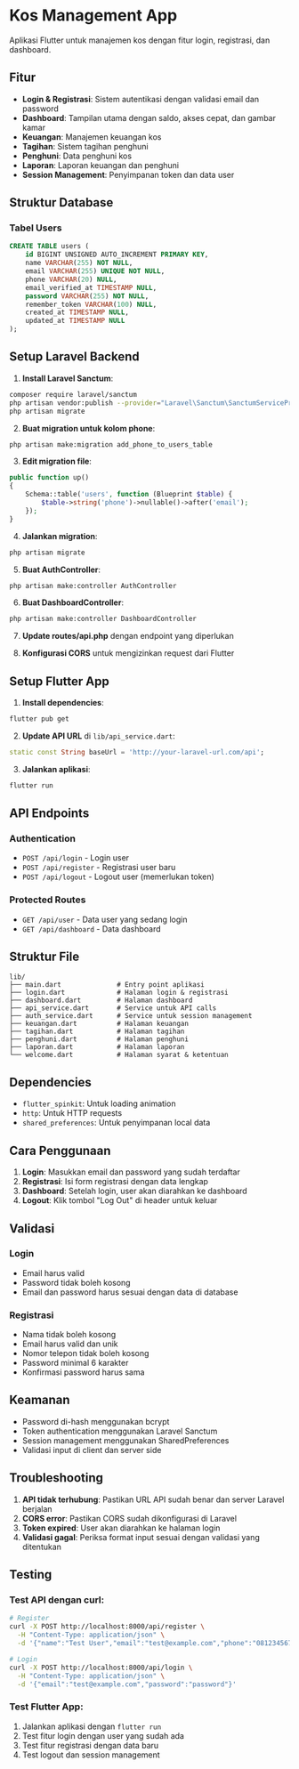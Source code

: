 # Kos Management App

Aplikasi Flutter untuk manajemen kos dengan fitur login, registrasi, dan dashboard.

## Fitur

- **Login & Registrasi**: Sistem autentikasi dengan validasi email dan password
- **Dashboard**: Tampilan utama dengan saldo, akses cepat, dan gambar kamar
- **Keuangan**: Manajemen keuangan kos
- **Tagihan**: Sistem tagihan penghuni
- **Penghuni**: Data penghuni kos
- **Laporan**: Laporan keuangan dan penghuni
- **Session Management**: Penyimpanan token dan data user

## Struktur Database

### Tabel Users
```sql
CREATE TABLE users (
    id BIGINT UNSIGNED AUTO_INCREMENT PRIMARY KEY,
    name VARCHAR(255) NOT NULL,
    email VARCHAR(255) UNIQUE NOT NULL,
    phone VARCHAR(20) NULL,
    email_verified_at TIMESTAMP NULL,
    password VARCHAR(255) NOT NULL,
    remember_token VARCHAR(100) NULL,
    created_at TIMESTAMP NULL,
    updated_at TIMESTAMP NULL
);
```

## Setup Laravel Backend

1. **Install Laravel Sanctum**:
```bash
composer require laravel/sanctum
php artisan vendor:publish --provider="Laravel\Sanctum\SanctumServiceProvider"
php artisan migrate
```

2. **Buat migration untuk kolom phone**:
```bash
php artisan make:migration add_phone_to_users_table
```

3. **Edit migration file**:
```php
public function up()
{
    Schema::table('users', function (Blueprint $table) {
        $table->string('phone')->nullable()->after('email');
    });
}
```

4. **Jalankan migration**:
```bash
php artisan migrate
```

5. **Buat AuthController**:
```bash
php artisan make:controller AuthController
```

6. **Buat DashboardController**:
```bash
php artisan make:controller DashboardController
```

7. **Update routes/api.php** dengan endpoint yang diperlukan

8. **Konfigurasi CORS** untuk mengizinkan request dari Flutter

## Setup Flutter App

1. **Install dependencies**:
```bash
flutter pub get
```

2. **Update API URL** di `lib/api_service.dart`:
```dart
static const String baseUrl = 'http://your-laravel-url.com/api';
```

3. **Jalankan aplikasi**:
```bash
flutter run
```

## API Endpoints

### Authentication
- `POST /api/login` - Login user
- `POST /api/register` - Registrasi user baru
- `POST /api/logout` - Logout user (memerlukan token)

### Protected Routes
- `GET /api/user` - Data user yang sedang login
- `GET /api/dashboard` - Data dashboard

## Struktur File

```
lib/
├── main.dart              # Entry point aplikasi
├── login.dart             # Halaman login & registrasi
├── dashboard.dart         # Halaman dashboard
├── api_service.dart       # Service untuk API calls
├── auth_service.dart      # Service untuk session management
├── keuangan.dart          # Halaman keuangan
├── tagihan.dart           # Halaman tagihan
├── penghuni.dart          # Halaman penghuni
├── laporan.dart           # Halaman laporan
└── welcome.dart           # Halaman syarat & ketentuan
```

## Dependencies

- `flutter_spinkit`: Untuk loading animation
- `http`: Untuk HTTP requests
- `shared_preferences`: Untuk penyimpanan local data

## Cara Penggunaan

1. **Login**: Masukkan email dan password yang sudah terdaftar
2. **Registrasi**: Isi form registrasi dengan data lengkap
3. **Dashboard**: Setelah login, user akan diarahkan ke dashboard
4. **Logout**: Klik tombol "Log Out" di header untuk keluar

## Validasi

### Login
- Email harus valid
- Password tidak boleh kosong
- Email dan password harus sesuai dengan data di database

### Registrasi
- Nama tidak boleh kosong
- Email harus valid dan unik
- Nomor telepon tidak boleh kosong
- Password minimal 6 karakter
- Konfirmasi password harus sama

## Keamanan

- Password di-hash menggunakan bcrypt
- Token authentication menggunakan Laravel Sanctum
- Session management menggunakan SharedPreferences
- Validasi input di client dan server side

## Troubleshooting

1. **API tidak terhubung**: Pastikan URL API sudah benar dan server Laravel berjalan
2. **CORS error**: Pastikan CORS sudah dikonfigurasi di Laravel
3. **Token expired**: User akan diarahkan ke halaman login
4. **Validasi gagal**: Periksa format input sesuai dengan validasi yang ditentukan

## Testing

### Test API dengan curl:
```bash
# Register
curl -X POST http://localhost:8000/api/register \
  -H "Content-Type: application/json" \
  -d '{"name":"Test User","email":"test@example.com","phone":"08123456789","password":"password","password_confirmation":"password"}'

# Login
curl -X POST http://localhost:8000/api/login \
  -H "Content-Type: application/json" \
  -d '{"email":"test@example.com","password":"password"}'
```

### Test Flutter App:
1. Jalankan aplikasi dengan `flutter run`
2. Test fitur login dengan user yang sudah ada
3. Test fitur registrasi dengan data baru
4. Test logout dan session management
